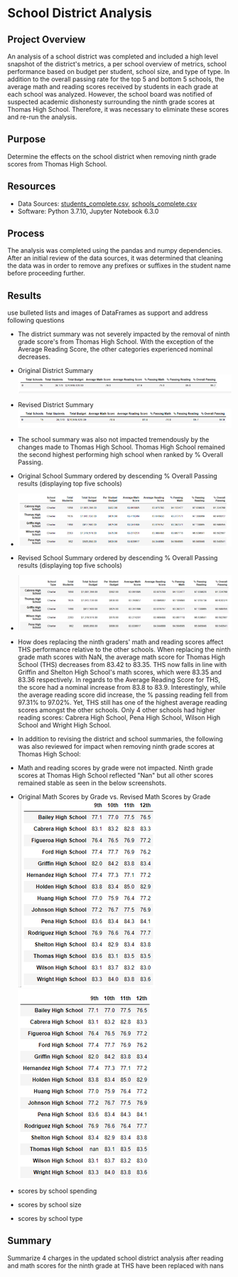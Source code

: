 # School District Analysis

## Project Overview

An analysis of a school district was completed and included a high level snapshot of the district's metrics, a per school overview of metrics, school performance based on budget per student, school size, and type of type.  In addition to the overall passing rate for the top 5 and bottom 5 schools, the average math and reading scores received by students in each grade at each school was analyzed.  However, the school board was notified of suspected academic dishonesty surrounding the ninth grade scores at Thomas High School.  Therefore, it was necessary to eliminate these scores and re-run the analysis.

## Purpose
Determine the effects on the school district when removing ninth grade scores from Thomas High School.

## Resources
- Data Sources: [students_complete.csv](Resources/students_complete.csv), [schools_complete.csv](Resources/schools_complete.csv)
- Software: Python 3.7.10, Jupyter Notebook 6.3.0

## Process
The analysis was completed using the pandas and numpy dependencies.  After an initial review of the data sources, it was determined that cleaning the data was in order to remove any prefixes or suffixes in the student name before proceeding further.  

## Results
use bulleted lists and images of DataFrames as support and address following questions

- The district summary was not severely impacted by the removal of ninth grade score's from Thomas High School. With the exception of the Average Reading Score, the other categories experienced nominal decreases.
 - Original District Summary
 ![Original District Summary](Resources/Original_district_summary_df.png)

 - Revised District Summary
 ![Revised District Summary](Resources/Revised_district_summary_df.png)

- The school summary was also not impacted tremendously by the changes made to Thomas High School.  Thomas High School remained the second highest performing high school when ranked by % Overall Passing.
 - Original School Summary ordered by descending % Overall Passing results (displaying top five schools)
 - ![Original Top School Summary](Resources/Original_top_school_summary.png)

 - Revised School Summary ordered by descending % Overall Passing results (displaying top five schools)
 - ![Revised Top School Summary](Resources/Revised_top_school_summary.png)

- How does replacing the ninth graders' math and reading scores affect THS performance relative to the other schools. When replacing the ninth grade math scores with NaN, the average math score for Thomas High School (THS) decreases from 83.42 to 83.35.  THS now falls in line with Griffin and Shelton High School's math scores, which were 83.35 and 83.36 respectively.  In regards to the Average Reading Score for THS, the score had a nominal increase from 83.8 to 83.9.  Interestingly, while the average reading score did increase, the % passing reading fell from 97.31% to 97.02%.  Yet, THS still has one of the highest average reading scores amongst the other schools.  Only 4 other schools had higher reading scores: Cabrera High School, Pena High School, Wilson High School and Wright High School.  


- In addition to revising the district and school summaries, the following was also reviewed for impact when removing ninth grade scores at Thomas High School:
 - Math and reading scores by grade were not impacted.  Ninth grade scores at Thomas High School reflected "Nan" but all other scores remained stable as seen in the below screenshots.
  - Original Math Scores by Grade vs. Revised Math Scores by Grade
  ![Original scores by grade](Resources/Original_scores_by_grade.png)    ![revised math scores by grade](Resources/revised_math_scores_by_grade.png)
 - scores by school spending
 - scores by school size
 - scores by school type

## Summary

Summarize 4 charges in the updated school district analysis after reading and math scores for the ninth grade at THS have been replaced with nans